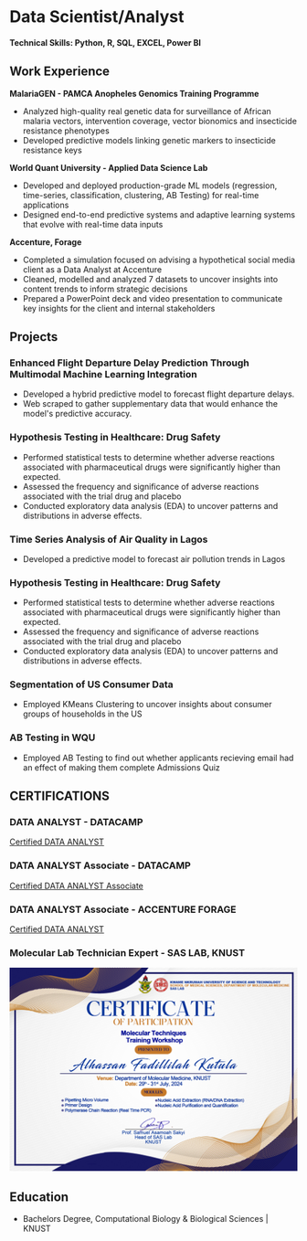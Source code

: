 # Data Scientist/Analyst

#### Technical Skills: Python, R, SQL, EXCEL, Power BI

## Work Experience
**MalariaGEN - PAMCA Anopheles Genomics Training Programme**
- Analyzed high-quality real genetic data for surveillance of African malaria vectors, intervention coverage, vector bionomics and insecticide resistance phenotypes
- Developed predictive models linking genetic markers to insecticide resistance keys

**World Quant University - Applied Data Science Lab** 
- Developed and deployed production-grade ML models (regression, time-series, classification, clustering, AB Testing) for real-time applications
- Designed end-to-end predictive systems and adaptive learning systems that evolve with real-time data inputs

**Accenture, Forage**
- Completed a simulation focused on advising a hypothetical social media client as a Data Analyst at Accenture
- Cleaned, modelled and analyzed 7 datasets to uncover insights into content trends to inform strategic decisions
- Prepared a PowerPoint deck and video presentation to communicate key insights for the client and internal stakeholders


## Projects
### Enhanced Flight Departure Delay Prediction Through Multimodal Machine Learning Integration 
- Developed a hybrid predictive model to forecast flight departure delays.
- Web scraped to gather supplementary data that would enhance the model's predictive accuracy. 

### Hypothesis Testing in Healthcare: Drug Safety
- Performed statistical tests to determine whether adverse reactions associated with pharmaceutical drugs were significantly higher than expected.
- Assessed the frequency and significance of adverse reactions associated with the trial drug and placebo
- Conducted exploratory data analysis (EDA) to uncover patterns and distributions in adverse effects.

### Time Series Analysis of Air Quality in Lagos
- Developed a predictive model to forecast air pollution trends in Lagos

### Hypothesis Testing in Healthcare: Drug Safety
- Performed statistical tests to determine whether adverse reactions associated with pharmaceutical drugs were significantly higher than expected.
- Assessed the frequency and significance of adverse reactions associated with the trial drug and placebo
- Conducted exploratory data analysis (EDA) to uncover patterns and distributions in adverse effects.

### Segmentation of US Consumer Data
- Employed KMeans Clustering to uncover insights about consumer groups of households in the US

### AB Testing in WQU
- Employed AB Testing to find out whether applicants recieving email had an effect of making them complete Admissions Quiz

## CERTIFICATIONS
### DATA ANALYST - DATACAMP 
[Certified DATA ANALYST](https://www.datacamp.com/certificate/DA0024474928436)

### DATA ANALYST Associate - DATACAMP 
[Certified DATA ANALYST Associate](https://www.datacamp.com/certificate/DAA0018891905289)

### DATA ANALYST Associate - ACCENTURE FORAGE
[Certified DATA ANALYST](https://forage-uploads-prod.s3.amazonaws.com/completion-certificates/T6kdcdKSTfg2aotxT/hzmoNKtzvAzXsEqx8_T6kdcdKSTfg2aotxT_e7v4fXnqogi7NFpgW_1746462587905_completion_certificate.pdf)

### Molecular Lab Technician Expert - SAS LAB, KNUST
![Molecular Lab Technician Expert](assets/molecular_techniques_workshop_certificate.jpg)

## Education
- Bachelors Degree, Computational Biology & Biological Sciences | KNUST

